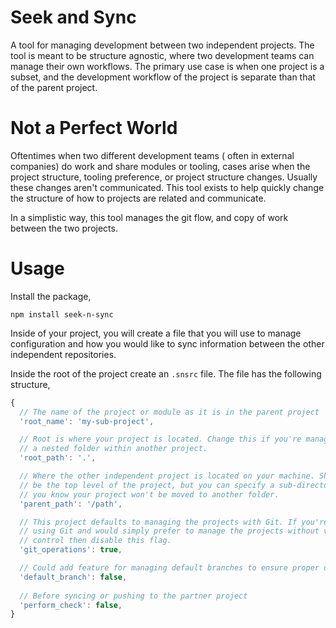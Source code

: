 # Seek and Sync
A tool for managing development between two independent projects. The tool is meant to be structure agnostic, 
where two development teams can manage their own workflows. The primary use case is when one project is a subset, and
the development workflow of the project is separate than that of the parent project.

# Not a Perfect World
Oftentimes when two different development teams ( often in external companies) do work and share modules or tooling,
cases arise when the project structure, tooling preference, or project structure changes. Usually these changes aren't
communicated. This tool exists to help quickly change the structure of how to projects are related and communicate.

In a simplistic way, this tool manages the git flow, and copy of work between the two projects.

# Usage
Install the package,

```
npm install seek-n-sync
```

Inside of your project, you will create a file that you will use to manage configuration and how you would like
to sync information between the other independent repositories.

Inside the root of the project create an `.snsrc` file. The file has the following structure,

```javascript
{
  // The name of the project or module as it is in the parent project
  'root_name': 'my-sub-project',

  // Root is where your project is located. Change this if you're managing
  // a nested folder within another project.
  'root_path': '.',

  // Where the other independent project is located on your machine. Should 
  // be the top level of the project, but you can specify a sub-directory if
  // you know your project won't be moved to another folder.
  'parent_path': '/path',

  // This project defaults to managing the projects with Git. If you're not
  // using Git and would simply prefer to manage the projects without version
  // control then disable this flag.
  'git_operations': true,

  // Could add feature for managing default branches to ensure proper data
  'default_branch': false,
  
  // Before syncing or pushing to the partner project
  'perform_check': false,
}
```